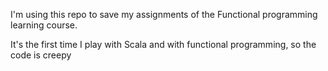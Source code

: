 I'm using this repo to save my assignments of the Functional programming 
learning course.

It's the first time I play with Scala and with functional programming, so the code is creepy
